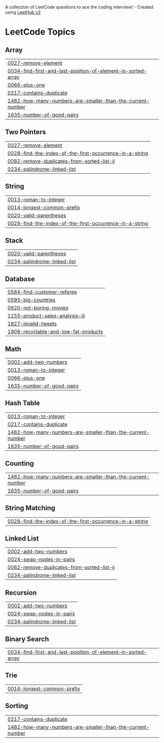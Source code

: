 A collection of LeetCode questions to ace the coding interview! - Created using [LeetHub v2](https://github.com/arunbhardwaj/LeetHub-2.0)
<!---LeetCode Topics Start-->
# LeetCode Topics
## Array
|  |
| ------- |
| [0027-remove-element](https://github.com/Kanhaiya-Kuche19/LeetCode/tree/master/0027-remove-element) |
| [0034-find-first-and-last-position-of-element-in-sorted-array](https://github.com/Kanhaiya-Kuche19/LeetCode/tree/master/0034-find-first-and-last-position-of-element-in-sorted-array) |
| [0066-plus-one](https://github.com/Kanhaiya-Kuche19/LeetCode/tree/master/0066-plus-one) |
| [0217-contains-duplicate](https://github.com/Kanhaiya-Kuche19/LeetCode/tree/master/0217-contains-duplicate) |
| [1482-how-many-numbers-are-smaller-than-the-current-number](https://github.com/Kanhaiya-Kuche19/LeetCode/tree/master/1482-how-many-numbers-are-smaller-than-the-current-number) |
| [1635-number-of-good-pairs](https://github.com/Kanhaiya-Kuche19/LeetCode/tree/master/1635-number-of-good-pairs) |
## Two Pointers
|  |
| ------- |
| [0027-remove-element](https://github.com/Kanhaiya-Kuche19/LeetCode/tree/master/0027-remove-element) |
| [0028-find-the-index-of-the-first-occurrence-in-a-string](https://github.com/Kanhaiya-Kuche19/LeetCode/tree/master/0028-find-the-index-of-the-first-occurrence-in-a-string) |
| [0082-remove-duplicates-from-sorted-list-ii](https://github.com/Kanhaiya-Kuche19/LeetCode/tree/master/0082-remove-duplicates-from-sorted-list-ii) |
| [0234-palindrome-linked-list](https://github.com/Kanhaiya-Kuche19/LeetCode/tree/master/0234-palindrome-linked-list) |
## String
|  |
| ------- |
| [0013-roman-to-integer](https://github.com/Kanhaiya-Kuche19/LeetCode/tree/master/0013-roman-to-integer) |
| [0014-longest-common-prefix](https://github.com/Kanhaiya-Kuche19/LeetCode/tree/master/0014-longest-common-prefix) |
| [0020-valid-parentheses](https://github.com/Kanhaiya-Kuche19/LeetCode/tree/master/0020-valid-parentheses) |
| [0028-find-the-index-of-the-first-occurrence-in-a-string](https://github.com/Kanhaiya-Kuche19/LeetCode/tree/master/0028-find-the-index-of-the-first-occurrence-in-a-string) |
## Stack
|  |
| ------- |
| [0020-valid-parentheses](https://github.com/Kanhaiya-Kuche19/LeetCode/tree/master/0020-valid-parentheses) |
| [0234-palindrome-linked-list](https://github.com/Kanhaiya-Kuche19/LeetCode/tree/master/0234-palindrome-linked-list) |
## Database
|  |
| ------- |
| [0584-find-customer-referee](https://github.com/Kanhaiya-Kuche19/LeetCode/tree/master/0584-find-customer-referee) |
| [0595-big-countries](https://github.com/Kanhaiya-Kuche19/LeetCode/tree/master/0595-big-countries) |
| [0620-not-boring-movies](https://github.com/Kanhaiya-Kuche19/LeetCode/tree/master/0620-not-boring-movies) |
| [1155-product-sales-analysis-iii](https://github.com/Kanhaiya-Kuche19/LeetCode/tree/master/1155-product-sales-analysis-iii) |
| [1827-invalid-tweets](https://github.com/Kanhaiya-Kuche19/LeetCode/tree/master/1827-invalid-tweets) |
| [1908-recyclable-and-low-fat-products](https://github.com/Kanhaiya-Kuche19/LeetCode/tree/master/1908-recyclable-and-low-fat-products) |
## Math
|  |
| ------- |
| [0002-add-two-numbers](https://github.com/Kanhaiya-Kuche19/LeetCode/tree/master/0002-add-two-numbers) |
| [0013-roman-to-integer](https://github.com/Kanhaiya-Kuche19/LeetCode/tree/master/0013-roman-to-integer) |
| [0066-plus-one](https://github.com/Kanhaiya-Kuche19/LeetCode/tree/master/0066-plus-one) |
| [1635-number-of-good-pairs](https://github.com/Kanhaiya-Kuche19/LeetCode/tree/master/1635-number-of-good-pairs) |
## Hash Table
|  |
| ------- |
| [0013-roman-to-integer](https://github.com/Kanhaiya-Kuche19/LeetCode/tree/master/0013-roman-to-integer) |
| [0217-contains-duplicate](https://github.com/Kanhaiya-Kuche19/LeetCode/tree/master/0217-contains-duplicate) |
| [1482-how-many-numbers-are-smaller-than-the-current-number](https://github.com/Kanhaiya-Kuche19/LeetCode/tree/master/1482-how-many-numbers-are-smaller-than-the-current-number) |
| [1635-number-of-good-pairs](https://github.com/Kanhaiya-Kuche19/LeetCode/tree/master/1635-number-of-good-pairs) |
## Counting
|  |
| ------- |
| [1482-how-many-numbers-are-smaller-than-the-current-number](https://github.com/Kanhaiya-Kuche19/LeetCode/tree/master/1482-how-many-numbers-are-smaller-than-the-current-number) |
| [1635-number-of-good-pairs](https://github.com/Kanhaiya-Kuche19/LeetCode/tree/master/1635-number-of-good-pairs) |
## String Matching
|  |
| ------- |
| [0028-find-the-index-of-the-first-occurrence-in-a-string](https://github.com/Kanhaiya-Kuche19/LeetCode/tree/master/0028-find-the-index-of-the-first-occurrence-in-a-string) |
## Linked List
|  |
| ------- |
| [0002-add-two-numbers](https://github.com/Kanhaiya-Kuche19/LeetCode/tree/master/0002-add-two-numbers) |
| [0024-swap-nodes-in-pairs](https://github.com/Kanhaiya-Kuche19/LeetCode/tree/master/0024-swap-nodes-in-pairs) |
| [0082-remove-duplicates-from-sorted-list-ii](https://github.com/Kanhaiya-Kuche19/LeetCode/tree/master/0082-remove-duplicates-from-sorted-list-ii) |
| [0234-palindrome-linked-list](https://github.com/Kanhaiya-Kuche19/LeetCode/tree/master/0234-palindrome-linked-list) |
## Recursion
|  |
| ------- |
| [0002-add-two-numbers](https://github.com/Kanhaiya-Kuche19/LeetCode/tree/master/0002-add-two-numbers) |
| [0024-swap-nodes-in-pairs](https://github.com/Kanhaiya-Kuche19/LeetCode/tree/master/0024-swap-nodes-in-pairs) |
| [0234-palindrome-linked-list](https://github.com/Kanhaiya-Kuche19/LeetCode/tree/master/0234-palindrome-linked-list) |
## Binary Search
|  |
| ------- |
| [0034-find-first-and-last-position-of-element-in-sorted-array](https://github.com/Kanhaiya-Kuche19/LeetCode/tree/master/0034-find-first-and-last-position-of-element-in-sorted-array) |
## Trie
|  |
| ------- |
| [0014-longest-common-prefix](https://github.com/Kanhaiya-Kuche19/LeetCode/tree/master/0014-longest-common-prefix) |
## Sorting
|  |
| ------- |
| [0217-contains-duplicate](https://github.com/Kanhaiya-Kuche19/LeetCode/tree/master/0217-contains-duplicate) |
| [1482-how-many-numbers-are-smaller-than-the-current-number](https://github.com/Kanhaiya-Kuche19/LeetCode/tree/master/1482-how-many-numbers-are-smaller-than-the-current-number) |
<!---LeetCode Topics End-->